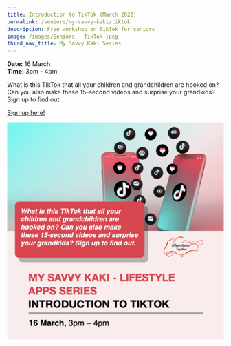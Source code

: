 ```yaml
---
title: Introduction to TikTok (March 2022)
permalink: /seniors/my-savvy-kaki/tiktok
description: Free workshop on TikTok for seniors
image: /images/Seniors - TikTok.jpeg
third_nav_title: My Savvy Kaki Series
---
```


**Date:** 16 March
<br> **Time:** 3pm - 4pm

What is this TikTok that all your children and grandchildren are hooked on? Can you also make these 15-second videos and surprise your grandkids? Sign up to find out.

[Sign up here!](https://go.gov.sg/itt-ss-mar16)

![Free workshop on TikTok for seniors](/images/Seniors%20-%20TikTok.jpeg)